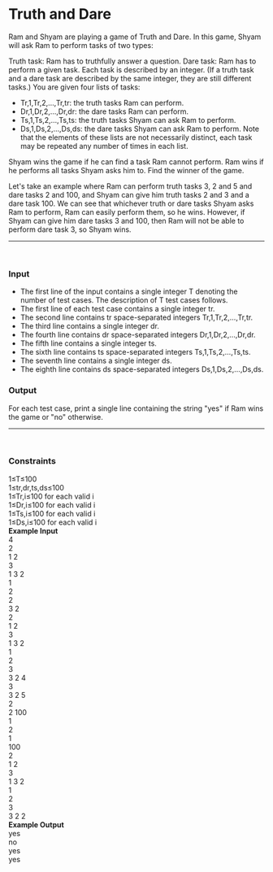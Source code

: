 # Truth and Dare


Ram and Shyam are playing a game of Truth and Dare. In this game, Shyam will ask Ram to perform tasks of two types:

Truth task: Ram has to truthfully answer a question.
Dare task: Ram has to perform a given task.
Each task is described by an integer. (If a truth task and a dare task are described by the same integer, they are still different tasks.) You are given four lists of tasks:

* Tr,1,Tr,2,…,Tr,tr: the truth tasks Ram can perform.
* Dr,1,Dr,2,…,Dr,dr: the dare tasks Ram can perform.
* Ts,1,Ts,2,…,Ts,ts: the truth tasks Shyam can ask Ram to perform.
* Ds,1,Ds,2,…,Ds,ds: the dare tasks Shyam can ask Ram to perform.
Note that the elements of these lists are not necessarily distinct, each task may be repeated any number of times in each list.

Shyam wins the game if he can find a task Ram cannot perform. Ram wins if he performs all tasks Shyam asks him to. Find the winner of the game.

Let's take an example where Ram can perform truth tasks 3, 2 and 5 and dare tasks 2 and 100, and Shyam can give him truth tasks 2 and 3 and a dare task 100. We can see that whichever truth or dare tasks Shyam asks Ram to perform, Ram can easily perform them, so he wins. However, if Shyam can give him dare tasks 3 and 100, then Ram will not be able to perform dare task 3, so Shyam wins.
<br>
<hr>
<br>

### Input <br>
* The first line of the input contains a single integer T denoting the number of test cases. The description of T test cases follows.
* The first line of each test case contains a single integer tr.
* The second line contains tr space-separated integers Tr,1,Tr,2,…,Tr,tr.
* The third line contains a single integer dr.
* The fourth line contains dr space-separated integers Dr,1,Dr,2,…,Dr,dr.
* The fifth line contains a single integer ts.
* The sixth line contains ts space-separated integers Ts,1,Ts,2,…,Ts,ts.
* The seventh line contains a single integer ds.
* The eighth line contains ds space-separated integers Ds,1,Ds,2,…,Ds,ds.
### Output <br>
For each test case, print a single line containing the string "yes" if Ram wins the game or "no" otherwise.
<br>
<hr>
<br>

### Constraints
1≤T≤100 <br>
1≤tr,dr,ts,ds≤100 <br>
1≤Tr,i≤100 for each valid i <br>
1≤Dr,i≤100 for each valid i <br>
1≤Ts,i≤100 for each valid i <br>
1≤Ds,i≤100 for each valid i <br>
**Example Input** <br>
4 <br>
2 <br> 
1 2 <br>
3 <br>
1 3 2 <br>
1 <br>
2 <br>
2 <br>
3 2 <br>
2 <br>
1 2 <br>
3 <br>
1 3 2 <br>
1 <br>
2 <br>
3 <br>
3 2 4 <br>
3 <br>
3 2 5 <br>
2 <br>
2 100 <br>
1 <br>
2 <br>
1 <br>
100 <br>
2 <br>
1 2 <br>
3 <br>
1 3 2 <br>
1 <br>
2 <br>
3 <br>
3 2 2 <br>
**Example Output** <br>
yes <br>
no <br>
yes <br>
yes <br>

